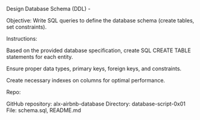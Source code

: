 Design Database Schema (DDL) - 

Objective: Write SQL queries to define the database schema (create tables, set constraints).

Instructions:

Based on the provided database specification, create SQL CREATE TABLE statements for each entity.

Ensure proper data types, primary keys, foreign keys, and constraints.

Create necessary indexes on columns for optimal performance.

Repo:

GitHub repository: alx-airbnb-database
Directory: database-script-0x01
File: schema.sql, README.md